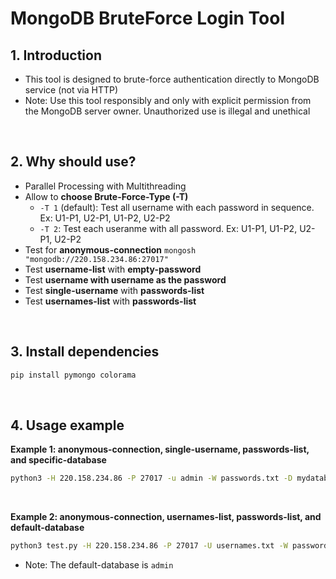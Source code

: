 # MongoDB BruteForce Login Tool

## 1. Introduction
+ This tool is designed to brute-force authentication directly to MongoDB service (not via HTTP)
+ Note: Use this tool responsibly and only with explicit permission from the MongoDB server owner. Unauthorized use is illegal and unethical
</br>

## 2. Why should use?
+ Parallel Processing with Multithreading
+ Allow to **choose Brute-Force-Type (-T)**
    -   `-T 1` (default): Test all username with each password in sequence. Ex: U1-P1, U2-P1, U1-P2, U2-P2
    -   `-T 2`: Test each useranme with all password. Ex: U1-P1, U1-P2, U2-P1, U2-P2
+ Test for **anonymous-connection** `mongosh "mongodb://220.158.234.86:27017"`
+ Test **username-list** with **empty-password**
+ Test **username with username as the password**
+ Test **single-username** with **passwords-list**
+ Test **usernames-list** with **passwords-list**
</br>

## 3. Install dependencies
```bash
pip install pymongo colorama
```
</br>

## 4. Usage example
**Example 1: anonymous-connection, single-username, passwords-list, and specific-database**
```bash
python3 -H 220.158.234.86 -P 27017 -u admin -W passwords.txt -D mydatabase
```
</br>

**Example 2: anonymous-connection, usernames-list, passwords-list, and default-database**
```bash
python3 test.py -H 220.158.234.86 -P 27017 -U usernames.txt -W passwords.txt
```
+ Note: The default-database is `admin`

</br>

